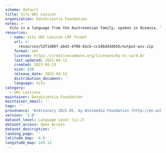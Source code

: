 ```yaml
---
schema: default
title: Vitu UKC Lexicon
organization: DataScientia Foundation
notes: >-
  Vitu is a language from the Austronesian family, spoken in Oceania. The UKC Lexicon of Vitu is represented as a lexico-semantic network. It consists of words, word senses, synsets, as well as sense-level and synset-level relationships.
resources:
  - name: Vitu UKC Lexicon LMF format
    url: >-
      resources/53f1d80f-ab42-4f06-81cb-cc14bdd3d655/output-wiv.zip
    format: xml
    license: https://creativecommons.org/licenses/by-nc-sa/4.0/
    last_updated: 2023-04-13
    created: 2023-04-13
    size: 838
    release_date: 2023-04-13
    distribution_document: ''
    language: Vitu
category:
  - UKC Lexicons
maintainer: DataScientia Foundation
maintainer_email: ''
tags: ''
provenance: 'Wiktionary 2022.01. by Wikimedia Foundation (http://en.wiktionary.org); Princeton WordNet 2.1 by Princeton University (https://wordnet.princeton.edu)'
version: '1.0'
dataset_level: Language Level (L1-2)
dataset_access: Open Access
dataset_description: ''
landing_page: ''
latitude_map: -4.9
longitude_map: 149.12
---
```

